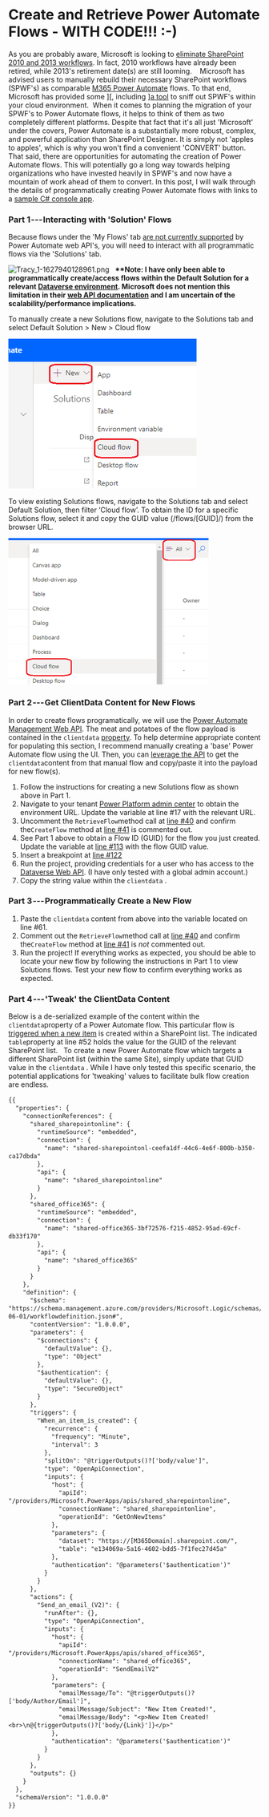 # Create and Retrieve Power Automate Flows - WITH CODE!!! :-)

As you are probably aware, Microsoft is looking to [eliminate SharePoint
2010 and 2013
workflows](https://support.microsoft.com/en-us/office/sharepoint-2010-workflow-retirement-1ca3fff8-9985-410a-85aa-8120f626965f?ui=en-US&rs=en-US&ad=US). In fact, 2010 workflows have already been retired,
while 2013\'s retirement date(s) are still looming. 
 
Microsoft has advised users to manually rebuild their necessary
SharePoint workflows (SPWF's) as comparable
[M365 Power
Automate](https://docs.microsoft.com/en-us/power-automate/getting-started) flows. To that end, Microsoft has provided some
][, including ][a
tool](https://docs.microsoft.com/en-us/sharepoint/dev/transform/modernize-scanner) to sniff out SPWF's within your cloud
environment. 
When it comes to planning the migration of your SPWF's to Power Automate
flows, it helps to think of them as two completely different platforms.
Despite that fact that it's all just 'Microsoft' under the covers, Power
Automate is a substantially more robust, complex, and powerful
application than SharePoint Designer. It is simply not 'apples to
apples', which is why you won't find a convenient 'CONVERT' button. 
 
That said, there are opportunities for automating the creation of Power
Automate flows. This will potentially go a long way towards helping
organizations who have invested heavily in SPWF's and now have a
mountain of work ahead of them to convert. In this post, I will walk
through the details of programmatically creating Power Automate flows
with links to a [sample C# console
app](https://github.com/TracyGH/CreatePowerAutomateFlow/tree/master/CreateFlows). 

### Part 1 --- Interacting with 'Solution' Flows 

Because flows under the 'My Flows' tab [are not currently
supported](https://docs.microsoft.com/en-us/power-automate/web-api) by Power Automate web API's, you will need to
interact with all programmatic flows via the 'Solutions' tab. 

![](https://techcommunity.microsoft.com/t5/image/serverpage/image-id/300000iDC20513EBBF99738/image-size/large?v=v2&px=999 "Tracy_1-1627940128961.png")
 
**\*\*Note: I have only been able to programmatically create/access
flows within the Default Solution for a relevant [Dataverse
environment](https://docs.microsoft.com/en-us/learn/modules/create-manage-environments/). Microsoft does not mention this limitation
in their [web API
documentation](https://docs.microsoft.com/en-us/power-automate/web-api) and I am uncertain of the
scalability/performance implications.**


To manually create a new Solutions flow, navigate to the Solutions tab and select Default Solution > New > Cloud flow 

![](content/media/../../../../content/media/create-and-retrieve-power-automate-flows-with-code/Tracy_2-1627940129014.png)

To view existing Solutions flows, navigate to the Solutions tab and select Default Solution, then filter ‘Cloud flow’.
To obtain the ID for a specific Solutions flow, select it and copy the GUID value (/flows/[GUID]/) from the browser URL.

![](content/media/../../../../content/media/create-and-retrieve-power-automate-flows-with-code/Tracy_3-1627940128946.png)


### Part 2 --- Get ClientData Content for New Flows 

In order to create flows programatically, we will use the [Power
Automate Management Web
API](https://docs.microsoft.com/en-us/power-automate/web-api). The meat and potatoes of the flow payload is
contained in the `clientdata`
[property](https://docs.microsoft.com/en-us/power-automate/web-api#create-a-cloud-flow). To help determine appropriate content for populating
this section, I recommend manually creating a 'base' Power Automate flow
using the UI. Then, you can [leverage the
API](https://docs.microsoft.com/en-us/power-automate/web-api#list-flows) to get the `clientdata`content from that manual flow and copy/paste it into
the payload for new flow(s).
1.  Follow the instructions for creating a new Solutions flow as shown
    above in Part 1. 
2.  Navigate to your tenant [Power Platform admin
    center](https://admin.powerplatform.microsoft.com/environments) to obtain the environment URL. Update the
    variable at line #17 with the relevant URL. 
3.  Uncomment the `RetrieveFlow`method
    call at [line
    #40](https://github.com/TracyGH/CreatePowerAutomateFlow/blob/master/CreateFlows/SampleProgram.cs)
    and confirm the`CreateFlow` method
    at [line
    #41](https://github.com/TracyGH/CreatePowerAutomateFlow/blob/master/CreateFlows/SampleProgram.cs)
    is commented out.
4.  See Part 1 above to obtain a Flow ID (GUID) for the flow you just
    created. Update the variable at [line
    #113](https://github.com/TracyGH/CreatePowerAutomateFlow/blob/master/CreateFlows/SampleProgram.cs)
    with the flow GUID value. 
5.  Insert a breakpoint at [line
    #122](https://github.com/TracyGH/CreatePowerAutomateFlow/blob/master/CreateFlows/SampleProgram.cs)
6.  Run the project, providing credentials for a user who has access to
    the [Dataverse Web
    API](https://docs.microsoft.com/en-us/powerapps/developer/data-platform/authenticate-oauth). (I have only tested with a global admin
    account.)
7.  Copy the string value within the `clientdata` .
### Part 3 --- Programmatically Create a New Flow 

1.  Paste the `clientdata` content from
    above into the variable located on line #61.
2.  Comment out the `RetrieveFlow`method
    call at [line
    #40](https://github.com/TracyGH/CreatePowerAutomateFlow/blob/master/CreateFlows/SampleProgram.cs)
    and confirm the`CreateFlow` method
    at [line
    #41](https://github.com/TracyGH/CreatePowerAutomateFlow/blob/master/CreateFlows/SampleProgram.cs)
    is *not* commented out.
3.  Run the project!
If everything works as expected, you should be able to locate your new
flow by following the instructions in Part 1 to view Solutions
flows. Test your new flow to confirm everything works as expected. 
 
### Part 4 --- 'Tweak' the ClientData Content 

Below is a de-serialized example of the content within the
`clientdata`property of a Power Automate
flow. This particular flow is [triggered when a new
item](https://docs.microsoft.com/en-us/sharepoint/dev/business-apps/power-automate/sharepoint-connector-actions-triggers#when-an-item-is-created) is created within a SharePoint list. The indicated
`table`property at line #52 holds the
value for the GUID of the relevant SharePoint list.
 
To create a new Power Automate flow which targets a different SharePoint
list (within the same Site), simply update that GUID value in the
`clientdata` . While I have only tested
this specific scenario, the potential applications for 'tweaking' values
to facilitate bulk flow creation are endless. 
 
 
``` {.lia-code-sample .language-json}
{{
  "properties": {
    "connectionReferences": {
      "shared_sharepointonline": {
        "runtimeSource": "embedded",
        "connection": {
          "name": "shared-sharepointonl-ceefa1df-44c6-4e6f-800b-b350-ca17dbda"
        },
        "api": {
          "name": "shared_sharepointonline"
        }
      },
      "shared_office365": {
        "runtimeSource": "embedded",
        "connection": {
          "name": "shared-office365-3bf72576-f215-4852-95ad-69cf-db33f170"
        },
        "api": {
          "name": "shared_office365"
        }
      }
    },
    "definition": {
      "$schema": "https://schema.management.azure.com/providers/Microsoft.Logic/schemas/2016-06-01/workflowdefinition.json#",
      "contentVersion": "1.0.0.0",
      "parameters": {
        "$connections": {
          "defaultValue": {},
          "type": "Object"
        },
        "$authentication": {
          "defaultValue": {},
          "type": "SecureObject"
        }
      },
      "triggers": {
        "When_an_item_is_created": {
          "recurrence": {
            "frequency": "Minute",
            "interval": 3
          },
          "splitOn": "@triggerOutputs()?['body/value']",
          "type": "OpenApiConnection",
          "inputs": {
            "host": {
              "apiId": "/providers/Microsoft.PowerApps/apis/shared_sharepointonline",
              "connectionName": "shared_sharepointonline",
              "operationId": "GetOnNewItems"
            },
            "parameters": {
              "dataset": "https://[M365Domain].sharepoint.com/",
              "table": "e134069a-5a16-4602-bdd5-7f1fec27d45a"
            },
            "authentication": "@parameters('$authentication')"
          }
        }
      },
      "actions": {
        "Send_an_email_(V2)": {
          "runAfter": {},
          "type": "OpenApiConnection",
          "inputs": {
            "host": {
              "apiId": "/providers/Microsoft.PowerApps/apis/shared_office365",
              "connectionName": "shared_office365",
              "operationId": "SendEmailV2"
            },
            "parameters": {
              "emailMessage/To": "@triggerOutputs()?['body/Author/Email']",
              "emailMessage/Subject": "New Item Created!",
              "emailMessage/Body": "<p>New Item Created!<br>\n@{triggerOutputs()?['body/{Link}']}</p>"
            },
            "authentication": "@parameters('$authentication')"
          }
        }
      },
      "outputs": {}
    }
  },
  "schemaVersion": "1.0.0.0"
}}
```
